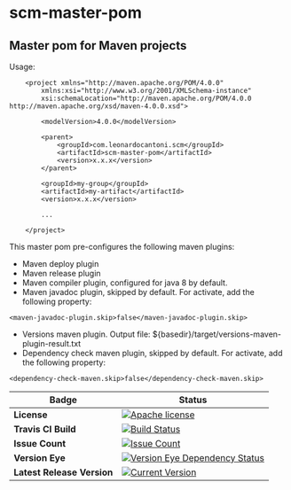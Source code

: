 # scm-master-pom
## Master pom for Maven projects

Usage:
```
    <project xmlns="http://maven.apache.org/POM/4.0.0" 
        xmlns:xsi="http://www.w3.org/2001/XMLSchema-instance" 
        xsi:schemaLocation="http://maven.apache.org/POM/4.0.0 http://maven.apache.org/xsd/maven-4.0.0.xsd">

        <modelVersion>4.0.0</modelVersion>

        <parent>
            <groupId>com.leonardocantoni.scm</groupId>
            <artifactId>scm-master-pom</artifactId>
            <version>x.x.x</version>
        </parent>

        <groupId>my-group</groupId>
        <artifactId>my-artifact</artifactId>
        <version>x.x.x</version>

        ...

    </project>
```

This master pom pre-configures the following maven plugins:

 + Maven deploy plugin
 + Maven release plugin
 + Maven compiler plugin, configured for java 8 by default.
 + Maven javadoc plugin, skipped by default. For activate, add the following property:
 
 ```
 <maven-javadoc-plugin.skip>false</maven-javadoc-plugin.skip>
 ```
 + Versions maven plugin. Output file: ${basedir}/target/versions-maven-plugin-result.txt
 + Dependency check maven plugin, skipped by default. For activate, add the following property:
 
 ```
 <dependency-check-maven.skip>false</dependency-check-maven.skip>
 ```

Badge | Status
--- | ---
**License** |  [![Apache license](https://img.shields.io/github/license/leonardocantoni/scm-master-pom.svg)](https://www.apache.org/licenses/LICENSE-2.0)
**Travis CI Build** | [![Build Status](https://travis-ci.org/leonardocantoni/scm-master-pom.svg?branch=master)](https://travis-ci.org/leonardocantoni/scm-master-pom)
**Issue Count** | [![Issue Count](https://lima.codeclimate.com/github/leonardocantoni/scm-master-pom/badges/issue_count.svg)](https://lima.codeclimate.com/github/leonardocantoni/scm-master-pom)
**Version Eye** | [![Version Eye Dependency Status](https://www.versioneye.com/user/projects/58c1648ac920cf0032e3d9ed/badge.svg?style=flat-square)](https://www.versioneye.com/user/projects/58c1648ac920cf0032e3d9ed#tab-dependencies)
**Latest Release Version** | [![Current Version](https://img.shields.io/github/release/leonardocantoni/scm-master-pom.svg)](https://github.com/leonardocantoni/scm-master-pom/releases/latest)

